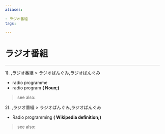 ```yaml
---
aliases:
    
- ラジオ番組
tags:
    
---
```


# ラジオ番組
---
1).
,ラジオ番組 > ラジオばんぐみ,ラジオばんぐみ

- radio programme
- radio program
**( Noun;)**
> see also: 
            
2).
,ラジオ番組 > ラジオばんぐみ,ラジオばんぐみ

- Radio programming
**( Wikipedia definition;)**
> see also: 
            